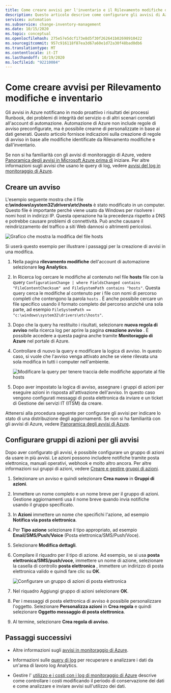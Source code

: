 ```yaml
---
title: Come creare avvisi per l'inventario e il Rilevamento modifiche di automazione di Azure
description: Questo articolo descrive come configurare gli avvisi di Azure per notificare lo stato delle modifiche rilevate da Rilevamento modifiche e dall'inventario.
services: automation
ms.subservice: change-inventory-management
ms.date: 10/15/2020
ms.topic: conceptual
ms.openlocfilehash: 275e57e5dcf173e8d5f30f262641b02698910422
ms.sourcegitcommit: 957c916118f87ea3d67a60e1d72a30f48bad0db6
ms.translationtype: MT
ms.contentlocale: it-IT
ms.lasthandoff: 10/19/2020
ms.locfileid: "92210084"
---
```

# <a name="how-to-create-alerts-for-change-tracking-and-inventory"></a>Come creare avvisi per Rilevamento modifiche e inventario

Gli avvisi in Azure notificano in modo proattivo i risultati dei processi Runbook, dei problemi di integrità del servizio o di altri scenari correlati all'account di automazione. Automazione di Azure non include regole di avviso preconfigurate, ma è possibile crearne di personalizzate in base ai dati generati. Questo articolo fornisce indicazioni sulla creazione di regole di avviso in base alle modifiche identificate da Rilevamento modifiche e dall'inventario.

Se non si ha familiarità con gli avvisi di monitoraggio di Azure, vedere [Panoramica degli avvisi in Microsoft Azure prima di](../../azure-monitor/platform/alerts-overview.md) iniziare. Per altre informazioni sugli avvisi che usano le query di log, vedere [avvisi del log in monitoraggio di Azure](../../azure-monitor/platform/alerts-unified-log.md).

## <a name="create-alert"></a>Creare un avviso

L'esempio seguente mostra che il file **c:\windows\system32\drivers\etc\hosts** è stato modificato in un computer. Questo file è importante perché viene usato da Windows per risolvere i nomi host in indirizzi IP. Questa operazione ha la precedenza rispetto a DNS e potrebbe causare problemi di connettività. Può anche causare il reindirizzamento del traffico a siti Web dannosi o altrimenti pericolosi.

![Grafico che mostra la modifica del file hosts](./media/configure-alerts/changes.png)

Si userà questo esempio per illustrare i passaggi per la creazione di avvisi in una modifica.

1. Nella pagina **rilevamento modifiche** dell'account di automazione selezionare **log Analytics**.

2. In Ricerca log cercare le modifiche al contenuto nel file **hosts** file con la query `ConfigurationChange | where FieldsChanged contains "FileContentChecksum" and FileSystemPath contains "hosts"`. Questa query cerca le modifiche al contenuto per i file con nomi di percorso completi che contengono la parola `hosts` . È anche possibile cercare un file specifico usando il formato completo del percorso anziché una sola parte, ad esempio `FileSystemPath == "c:\windows\system32\drivers\etc\hosts"`.

3. Dopo che la query ha restituito i risultati, selezionare **nuova regola di avviso** nella ricerca log per aprire la pagina **creazione avviso** . È possibile accedere a questa pagina anche tramite **Monitoraggio di Azure** nel portale di Azure.

4. Controllare di nuovo la query e modificare la logica di avviso. In questo caso, si vuole che l'avviso venga attivato anche se viene rilevata una sola modifica in tutti i computer nell'ambiente.

    ![Modificare la query per tenere traccia delle modifiche apportate al file hosts](./media/configure-alerts/change-query.png)

5. Dopo aver impostato la logica di avviso, assegnare i gruppi di azioni per eseguire azioni in risposta all'attivazione dell'avviso. In questo caso vengono configurati messaggi di posta elettronica da inviare e un ticket di Gestione dei servizi IT (ITSM) da creare.

Attenersi alla procedura seguente per configurare gli avvisi per indicare lo stato di una distribuzione degli aggiornamenti. Se non si ha familiarità con gli avvisi di Azure, vedere [Panoramica degli avvisi di Azure](../../azure-monitor/platform/alerts-overview.md).

## <a name="configure-action-groups-for-your-alerts"></a>Configurare gruppi di azioni per gli avvisi

Dopo aver configurato gli avvisi, è possibile configurare un gruppo di azioni da usare in più avvisi. Le azioni possono includere notifiche tramite posta elettronica, manuali operativi, webhook e molto altro ancora. Per altre informazioni sui gruppi di azioni, vedere [Creare e gestire gruppi di azioni](../../azure-monitor/platform/action-groups.md).

1. Selezionare un avviso e quindi selezionare **Crea nuovo** in **Gruppi di azioni**.

2. Immettere un nome completo e un nome breve per il gruppo di azioni. Gestione aggiornamenti usa il nome breve quando invia notifiche usando il gruppo specificato.

3. In **Azioni** immettere un nome che specifichi l'azione, ad esempio **Notifica via posta elettronica**.

4. Per **Tipo azione** selezionare il tipo appropriato, ad esempio **Email/SMS/Push/Voice** (Posta elettronica/SMS/Push/Voce).

5. Selezionare **Modifica dettagli**.

6. Compilare il riquadro per il tipo di azione. Ad esempio, se si usa **posta elettronica/SMS/push/voce**, immettere un nome di azione, selezionare la casella di controllo **posta elettronica** , immettere un indirizzo di posta elettronica valido e quindi fare clic su **OK**.

    ![Configurare un gruppo di azioni di posta elettronica](./media/configure-alerts/configure-email-action-group.png)

7. Nel riquadro Aggiungi gruppo di azioni selezionare **OK**.

8. Per i messaggi di posta elettronica di avviso è possibile personalizzare l'oggetto. Selezionare **Personalizza azioni** in **Crea regola** e quindi selezionare **Oggetto messaggio di posta elettronica**.

9. Al termine, selezionare **Crea regola di avviso**.

## <a name="next-steps"></a>Passaggi successivi

* Altre informazioni sugli [avvisi in monitoraggio di Azure](../../azure-monitor/platform/alerts-overview.md).

* Informazioni sulle [query di log](../../azure-monitor/log-query/log-query-overview.md) per recuperare e analizzare i dati da un'area di lavoro log Analytics.

* Gestire l' [utilizzo e i costi con i log di monitoraggio di Azure](../../azure-monitor/platform/manage-cost-storage.md) descrive come controllare i costi modificando il periodo di conservazione dei dati e come analizzare e inviare avvisi sull'utilizzo dei dati.